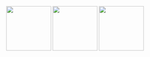 <div>
  <img height="120em" src="https://github-readme-stats.vercel.app/api?username=R4P0N1KT&show_icons=true&theme=radical&include_all_commits=true&count_private=true"/>
  <img height="120em" src="https://github-readme-stats.vercel.app/api/top-langs/?username=R4P0N1KT&layout=compact&langs_count=16&theme=radical" />
  <img height="120em" src="https://github-readme-stats.vercel.app/api/pin/?username=R4P0N1KT&repo=888428" />
</div>
